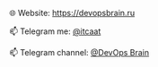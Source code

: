🌐 Website: https://devopsbrain.ru

📫 Telegram me: [@itcaat](https://t.me/itcaat)

📫 Telegram channel: [@DevOps Brain](https://t.me/devopsbrain)
